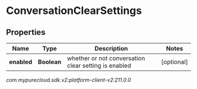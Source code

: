 # ConversationClearSettings


## Properties

| Name | Type | Description | Notes |
| ------------ | ------------- | ------------- | ------------- |
| **enabled** | **Boolean** | whether or not conversation clear setting is enabled |  [optional] |




_com.mypurecloud.sdk.v2:platform-client-v2:211.0.0_
